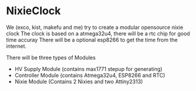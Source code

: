 # NixieClock
We (exco, kist, makefu and me) try to create a modular opensource nixie clock
The clock is based on a atmega32u4, there will be a rtc chip for good time accuray
There will be a optional esp8266 to get the time from the internet.

There will be three types of Modules
- HV Supply Module (contains max1771 stepup for generating)
- Controller Module (contains Atmega32u4, ESP8266 and RTC)
- Nixie Module (Contains 2 Nixies and two Attiny2313)

